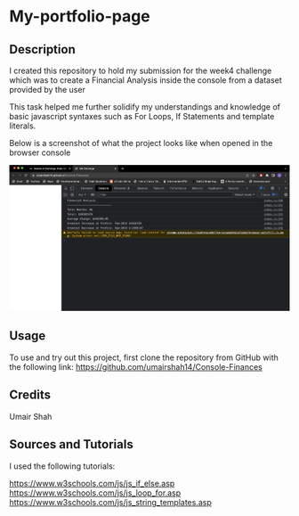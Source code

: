 # My-portfolio-page

## Description
I created this repository to hold my submission for the week4 challenge which was to create a Financial Analysis inside the console from a dataset provided by the user 

This task helped me further solidify my understandings and knowledge of basic javascript syntaxes such as For Loops, If Statements and template literals.

Below is a screenshot of what the project looks like when opened in the browser console

![screenshot of the project](./Screenshot%202022-12-16%20at%2019.59.49.png)

## Usage

To use and try out this project, first clone the repository from GitHub with the following link: https://github.com/umairshah14/Console-Finances


## Credits

Umair Shah

## Sources and Tutorials

I used the following tutorials:

https://www.w3schools.com/js/js_if_else.asp
https://www.w3schools.com/js/js_loop_for.asp
https://www.w3schools.com/js/js_string_templates.asp